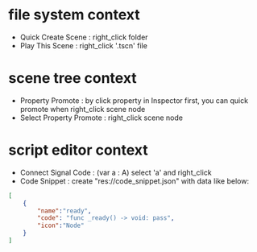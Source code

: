 

# file system context
- Quick Create Scene : right_click folder
- Play This Scene : right_click '.tscn' file


# scene tree context 
- Property Promote : by click property in Inspector first, you can quick promote when right_click scene node
- Select Property Promote : right_click scene node


# script editor context
- Connect Signal Code :  (var a : A) select 'a' and right_click
- Code Snippet : create "res://code_snippet.json" with data like below:
```json
[
	{
		"name":"ready",  
		"code": "func _ready() -> void: pass",
		"icon":"Node"
	}
]
```

